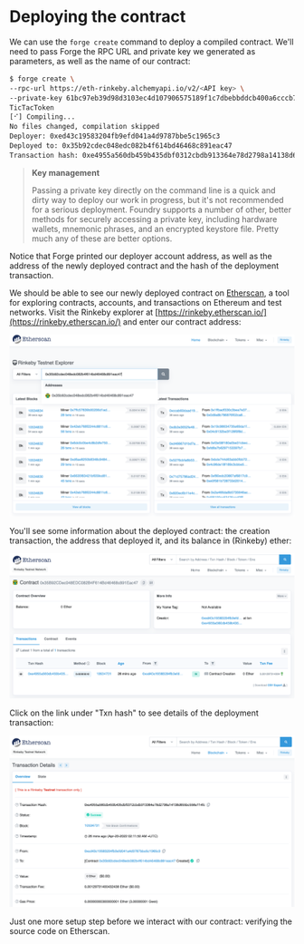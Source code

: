 # Deploying the contract

We can use the `forge create` command to deploy a compiled contract. We'll need to pass Forge the RPC URL and private key we generated as parameters, as well as the name of our contract:

```bash
$ forge create \
--rpc-url https://eth-rinkeby.alchemyapi.io/v2/<API key> \
--private-key 61bc97eb39d98d3103ec4d107906575189f1c7dbebbddcb400a6cccb72e65c53 \
TicTacToken
[⠊] Compiling...
No files changed, compilation skipped
Deployer: 0xed43c19583204fb9efd041a4d9787bbe5c1965c3
Deployed to: 0x35b92cdec048edc082b4f614bd46468c891eac47
Transaction hash: 0xe4955a560db459b435dbf0312cbdb913364e78d2798a14138d655bc556e114fc
```

> **Key management**
>
> Passing a private key directly on the command line is a quick and dirty way to deploy our work in progress, but it's not recommended for a serious deployment. Foundry supports a number of other, better methods for securely accessing a private key, including hardware wallets, mnemonic phrases, and an encrypted keystore file. Pretty much any of these are better options.

Notice that Forge printed our deployer account address, as well as the address of the newly deployed contract and the hash of the deployment transaction.

We should be able to see our newly deployed contract on [Etherscan](https://etherscan.io/), a tool for exploring contracts, accounts, and transactions on Ethereum and test networks. Visit the Rinkeby explorer at [https://rinkeby.etherscan.io/](https://rinkeby.etherscan.io/) and enter our contract address:

![Rinkeby Etherscan](../../img/rinkeby-etherscan.png)

You'll see some information about the deployed contract: the creation transaction, the address that deployed it, and its balance in (Rinkeby) ether:

![Etherscan contract information](../../img/contract-details.png)

Click on the link under "Txn hash" to see details of the deployment transaction:

![Deployment transaction details](../../img/deployment-tx.png)

Just one more setup step before we interact with our contract: verifying the source code on Etherscan.
